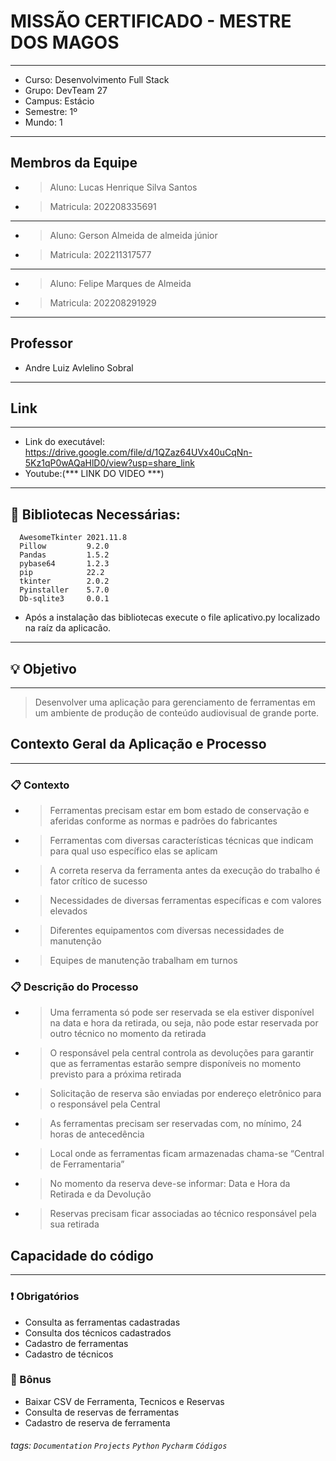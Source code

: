# MISSÃO CERTIFICADO - MESTRE DOS MAGOS

---
* Curso: Desenvolvimento Full Stack
* Grupo: DevTeam 27
* Campus: Estácio
* Semestre: 1º
* Mundo: 1
---

## Membros da Equipe

* > Aluno: Lucas Henrique Silva Santos
* > Matricula: 202208335691
---
* > Aluno: Gerson Almeida de almeida júnior
* > Matricula: 202211317577
---
* > Aluno: Felipe Marques de Almeida
* > Matricula: 202208291929
---
## Professor

* Andre Luiz Avlelino Sobral
---

## Link
---

* Link do executável: https://drive.google.com/file/d/1QZaz64UVx40uCqNn-5Kz1qP0wAQaHlD0/view?usp=share_link
* Youtube:(*** LINK DO VIDEO ***)

---

## :file_folder: Bibliotecas Necessárias:

      AwesomeTkinter 2021.11.8
      Pillow         9.2.0	
      Pandas         1.5.2
      pybase64       1.2.3
      pip            22.2
      tkinter        2.0.2	
      Pyinstaller    5.7.0
      Db-sqlite3     0.0.1
      
* Após a instalação das bibliotecas execute o file aplicativo.py localizado na raíz da aplicacão.

---

## :bulb: Objetivo
---

> Desenvolver uma aplicação para gerenciamento de ferramentas em um ambiente de produção de conteúdo audiovisual de
> grande porte.

## Contexto Geral da Aplicação e Processo
---

### :clipboard: Contexto

* > Ferramentas precisam estar em bom estado de conservação e aferidas conforme as normas e padrões do fabricantes
* > Ferramentas com diversas características técnicas que indicam para qual uso específico elas se aplicam
* > A correta reserva da ferramenta antes da execução do trabalho é fator crítico de sucesso
* > Necessidades de diversas ferramentas específicas e com valores elevados
* > Diferentes equipamentos com diversas necessidades de manutenção
* > Equipes de manutenção trabalham em turnos

### :clipboard: Descrição do Processo

* > Uma ferramenta só pode ser reservada se ela estiver disponível na data e hora da retirada, ou seja, não pode estar reservada por outro técnico no momento da retirada
* > O responsável pela central controla as devoluções para garantir que as ferramentas estarão sempre disponíveis no momento previsto para a próxima retirada
* > Solicitação de reserva são enviadas por endereço eletrônico para o responsável pela Central
* > As ferramentas precisam ser reservadas com, no mínimo, 24 horas de antecedência
* > Local onde as ferramentas ficam armazenadas chama-se “Central de Ferramentaria”
* > No momento da reserva deve-se informar: Data e Hora da Retirada e da Devolução
* > Reservas precisam ficar associadas ao técnico responsável pela sua retirada



## Capacidade do código
---

### :exclamation: Obrigatórios

* Consulta as ferramentas cadastradas
* Consulta dos técnicos cadastrados
* Cadastro de ferramentas
* Cadastro de técnicos

### :star2: Bônus

* Baixar CSV de Ferramenta, Tecnicos e Reservas
* Consulta de reservas de ferramentas
* Cadastro de reserva de ferramenta

###### tags: `Documentation` `Projects` `Python` `Pycharm` `Códigos`

